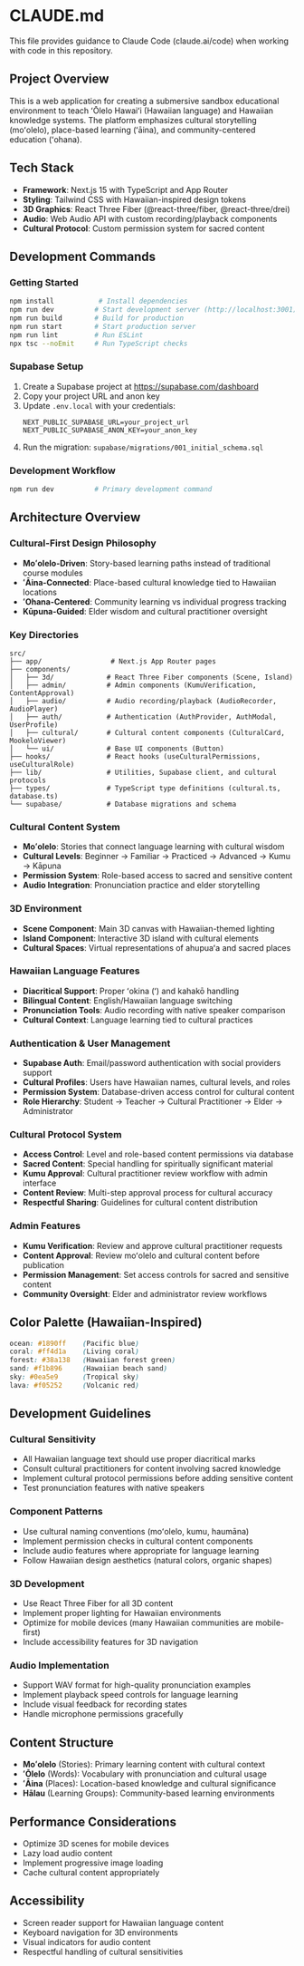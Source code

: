 # CLAUDE.md

This file provides guidance to Claude Code (claude.ai/code) when working with code in this repository.

## Project Overview
This is a web application for creating a submersive sandbox educational environment to teach ʻŌlelo Hawaiʻi (Hawaiian language) and Hawaiian knowledge systems. The platform emphasizes cultural storytelling (moʻolelo), place-based learning (ʻāina), and community-centered education (ʻohana).

## Tech Stack
- **Framework**: Next.js 15 with TypeScript and App Router
- **Styling**: Tailwind CSS with Hawaiian-inspired design tokens
- **3D Graphics**: React Three Fiber (@react-three/fiber, @react-three/drei)
- **Audio**: Web Audio API with custom recording/playback components
- **Cultural Protocol**: Custom permission system for sacred content

## Development Commands

### Getting Started
```bash
npm install           # Install dependencies
npm run dev          # Start development server (http://localhost:3001)
npm run build        # Build for production
npm run start        # Start production server
npm run lint         # Run ESLint
npx tsc --noEmit     # Run TypeScript checks
```

### Supabase Setup
1. Create a Supabase project at https://supabase.com/dashboard
2. Copy your project URL and anon key
3. Update `.env.local` with your credentials:
   ```
   NEXT_PUBLIC_SUPABASE_URL=your_project_url
   NEXT_PUBLIC_SUPABASE_ANON_KEY=your_anon_key
   ```
4. Run the migration: `supabase/migrations/001_initial_schema.sql`

### Development Workflow
```bash
npm run dev          # Primary development command
```

## Architecture Overview

### Cultural-First Design Philosophy
- **Moʻolelo-Driven**: Story-based learning paths instead of traditional course modules
- **ʻĀina-Connected**: Place-based cultural knowledge tied to Hawaiian locations
- **ʻOhana-Centered**: Community learning vs individual progress tracking
- **Kūpuna-Guided**: Elder wisdom and cultural practitioner oversight

### Key Directories
```
src/
├── app/                 # Next.js App Router pages
├── components/
│   ├── 3d/             # React Three Fiber components (Scene, Island)
│   ├── admin/          # Admin components (KumuVerification, ContentApproval)
│   ├── audio/          # Audio recording/playback (AudioRecorder, AudioPlayer)
│   ├── auth/           # Authentication (AuthProvider, AuthModal, UserProfile)
│   ├── cultural/       # Cultural content components (CulturalCard, MookeloViewer)
│   └── ui/             # Base UI components (Button)
├── hooks/              # React hooks (useCulturalPermissions, useCulturalRole)
├── lib/                # Utilities, Supabase client, and cultural protocols
├── types/              # TypeScript type definitions (cultural.ts, database.ts)
└── supabase/           # Database migrations and schema
```

### Cultural Content System
- **Moʻolelo**: Stories that connect language learning with cultural wisdom
- **Cultural Levels**: Beginner → Familiar → Practiced → Advanced → Kumu → Kāpuna
- **Permission System**: Role-based access to sacred and sensitive content
- **Audio Integration**: Pronunciation practice and elder storytelling

### 3D Environment
- **Scene Component**: Main 3D canvas with Hawaiian-themed lighting
- **Island Component**: Interactive 3D island with cultural elements
- **Cultural Spaces**: Virtual representations of ahupuaʻa and sacred places

### Hawaiian Language Features
- **Diacritical Support**: Proper ʻokina (ʻ) and kahakō handling
- **Bilingual Content**: English/Hawaiian language switching
- **Pronunciation Tools**: Audio recording with native speaker comparison
- **Cultural Context**: Language learning tied to cultural practices

### Authentication & User Management
- **Supabase Auth**: Email/password authentication with social providers support
- **Cultural Profiles**: Users have Hawaiian names, cultural levels, and roles
- **Permission System**: Database-driven access control for cultural content
- **Role Hierarchy**: Student → Teacher → Cultural Practitioner → Elder → Administrator

### Cultural Protocol System
- **Access Control**: Level and role-based content permissions via database
- **Sacred Content**: Special handling for spiritually significant material
- **Kumu Approval**: Cultural practitioner review workflow with admin interface
- **Content Review**: Multi-step approval process for cultural accuracy
- **Respectful Sharing**: Guidelines for cultural content distribution

### Admin Features
- **Kumu Verification**: Review and approve cultural practitioner requests
- **Content Approval**: Review moʻolelo and cultural content before publication
- **Permission Management**: Set access controls for sacred and sensitive content
- **Community Oversight**: Elder and administrator review workflows

## Color Palette (Hawaiian-Inspired)
```css
ocean: #1890ff    (Pacific blue)
coral: #ff4d1a    (Living coral)
forest: #38a138   (Hawaiian forest green)
sand: #f1b896     (Hawaiian beach sand)
sky: #0ea5e9      (Tropical sky)
lava: #f05252     (Volcanic red)
```

## Development Guidelines

### Cultural Sensitivity
- All Hawaiian language text should use proper diacritical marks
- Consult cultural practitioners for content involving sacred knowledge
- Implement cultural protocol permissions before adding sensitive content
- Test pronunciation features with native speakers

### Component Patterns
- Use cultural naming conventions (moʻolelo, kumu, haumāna)
- Implement permission checks in cultural content components
- Include audio features where appropriate for language learning
- Follow Hawaiian design aesthetics (natural colors, organic shapes)

### 3D Development
- Use React Three Fiber for all 3D content
- Implement proper lighting for Hawaiian environments
- Optimize for mobile devices (many Hawaiian communities are mobile-first)
- Include accessibility features for 3D navigation

### Audio Implementation
- Support WAV format for high-quality pronunciation examples
- Implement playback speed controls for language learning
- Include visual feedback for recording states
- Handle microphone permissions gracefully

## Content Structure
- **Moʻolelo** (Stories): Primary learning content with cultural context
- **ʻŌlelo** (Words): Vocabulary with pronunciation and cultural usage
- **ʻĀina** (Places): Location-based knowledge and cultural significance
- **Hālau** (Learning Groups): Community-based learning environments

## Performance Considerations
- Optimize 3D scenes for mobile devices
- Lazy load audio content
- Implement progressive image loading
- Cache cultural content appropriately

## Accessibility
- Screen reader support for Hawaiian language content
- Keyboard navigation for 3D environments
- Visual indicators for audio content
- Respectful handling of cultural sensitivities